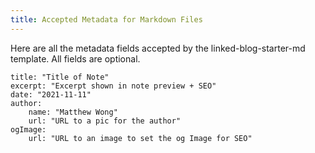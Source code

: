 ```yaml
---
title: Accepted Metadata for Markdown Files
---
```


Here are all the metadata fields accepted by the linked-blog-starter-md template. All fields are optional.
```
title: "Title of Note"
excerpt: "Excerpt shown in note preview + SEO"
date: "2021-11-11"
author:
	name: "Matthew Wong"
	url: "URL to a pic for the author"
ogImage:
	url: "URL to an image to set the og Image for SEO"
```